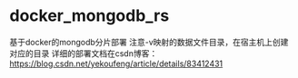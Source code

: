 # docker_mongodb_rs
基于docker的mongodb分片部署
注意-v映射的数据文件目录，在宿主机上创建对应的目录
详细的部署文档在csdn博客：https://blog.csdn.net/yekoufeng/article/details/83412431
